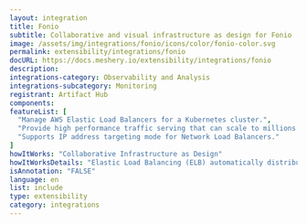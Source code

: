 ```yaml
---
layout: integration
title: Fonio
subtitle: Collaborative and visual infrastructure as design for Fonio
image: /assets/img/integrations/fonio/icons/color/fonio-color.svg
permalink: extensibility/integrations/fonio
docURL: https://docs.meshery.io/extensibility/integrations/fonio
description: 
integrations-category: Observability and Analysis
integrations-subcategory: Monitoring
registrant: Artifact Hub
components: 
featureList: [
  "Manage AWS Elastic Load Balancers for a Kubernetes cluster.",
  "Provide high performance traffic serving that can scale to millions of requests per second.",
  "Supports IP address targeting mode for Network Load Balancers."
]
howItWorks: "Collaborative Infrastructure as Design"
howItWorksDetails: "Elastic Load Balancing (ELB) automatically distributes incoming application traffic across multiple targets and virtual appliances in one or more Availability Zones (AZs)."
isAnnotation: "FALSE"
language: en
list: include
type: extensibility
category: integrations
---
```

